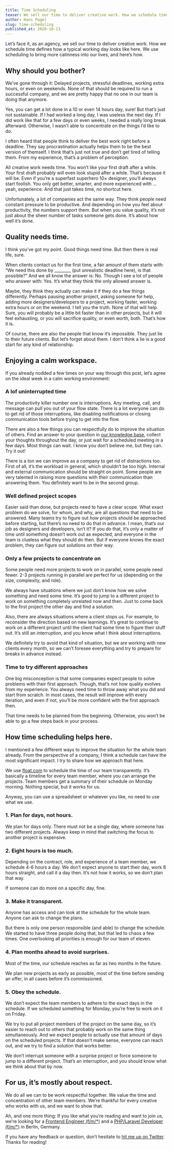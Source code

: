 ```yaml
---
title: Time Scheduling
teaser: We sell our time to deliver creative work. How we schedule time defines how a typical working day looks like here. We use scheduling to bring more calmness into our lives, and here’s how.
author: Hans Pagel
slug: time-scheduling
published_at: 2020-10-13
---
```


Let’s face it, as an agency, we sell our time to deliver creative work. How we schedule time defines how a typical working day looks like here. We use scheduling to bring more calmness into our lives, and here’s how.

## Why should you bother?
We’ve gone through it: Delayed projects, stressful deadlines, working extra hours, or even on weekends. None of that should be required to run a successful company, and we are pretty happy that no one in our team is doing that anymore.

Yes, you can get a lot done in a 10 or even 14 hours day, sure! But that’s just not sustainable. If I had worked a long day, I was useless the next day. If I did work like that for a few days or even weeks, I needed a really long break afterward. Otherwise, I wasn’t able to concentrate on the things I’d like to do.

I often heard that people think to deliver the best work right before a deadline. They say procrastination actually helps them to be the best version of themself. I think that’s just not true and don’t get tired of telling them. From my experience, that’s a problem of perception.

All creative work needs time. You won’t like your first draft after a while. Your first draft probably will even look stupid after a while. That’s because it will be. Even if you’re a superfast superhero 10× designer, you’ll always start foolish. You only get better, smarter, and more experienced with … yeah, experience. And that just takes time, no shortcut here.

Unfortunately, a lot of companies act the same way. They think people need constant pressure to be productive. And depending on how you feel about productivity, the numbers support them. But when you value quality, it’s not just about the sheer number of tasks someone gets done. It’s about how well it’s done.

## Quality needs time.
I think you’ve got my point. Good things need time. But then there is real life, sure.

When clients contact us for the first time, a fair amount of them starts with: “We need this done by ________ (put unrealistic deadline here), is that possible?” And we all know the answer is: No. Though I see a lot of people who answer with: Yes. It’s what they think the only allowed answer is.

Maybe, they think they actually can make it if they do a few things differently. Perhaps pausing another project, asking someone for help, adding more designers/developers to a project, working faster, working extra hours or on the weekend. I tell you the truth. None of that will help. Sure, you will probably be a little bit faster than in other projects, but it will feel exhausting, or you will sacrifice quality, or even worth, both. That’s how it is.

Of course, there are also the people that know it’s impossible. They just lie to their future clients. But let’s forget about them. I don’t think a lie is a good start for any kind of relationship.

## Enjoying a calm workspace.
If you already nodded a few times on your way through this post, let’s agree on the ideal week in a calm working environment:

### A lof uninterrupted time
The productivity killer number one is interruptions. Any meeting, call, and message can pull you out of your flow state. There is a lot everyone can do to get rid of those interruptions, like disabling notifications or closing communication tools before trying to get into the flow.

There are also a few things you can respectfully do to improve the situation of others. Find an answer to your question in [our knowledge base](https://skara.io), collect your thoughts throughout the day, or just wait for a scheduled meeting in a few days. Most things can wait. I know you don’t believe me, but they can. Try it out!

There is a ton we can improve as a company to get rid of distractions too. First of all, it’s the workload in general, which shouldn’t be too high. Internal and external communication should be straight on point. Some people are very talented in raising more questions with their communication than answering them. You definitely want to be in the second group.

### Well defined project scopes
Easier said than done, but projects need to have a clear scope. What exact problem do we solve, for whom, and why, are all questions that need to be answered. Many teams try to figure out _how_ projects should be approached before starting, but there’s no need to do that in advance. I mean, that’s our job as designers and developers, isn’t it? If you do that, it’s only a matter of time until something doesn’t work out as expected, and everyone in the team is clueless what they should do then. But if everyone knows the exact problem, they can figure out solutions on their way.

### Only a few projects to concentrate on
Some people need more projects to work on in parallel, some people need fewer. 2-3 projects running in parallel are perfect for us (depending on the size, complexity, and role).

We always have situations where we just don’t know how we solve something and need some time. It’s good to jump to a different project to work on something completely unrelated now and then. Just to come back to the first project the other day and find a solution.

Also, there are always situations where a client stops us. For example, to reconsider the direction based on new learnings. It’s great to continue to work on a different project until the client had some time to figure their stuff out. It’s still an interruption, and you know what I think about interruptions.

We definitely try to avoid that kind of situation, but we are working with new clients every month, so we can’t foresee everything and try to prepare for breaks in advance instead.

### Time to try different approaches
One big misconception is that some companies expect people to solve problems with their first approach. Though, that’s not how quality evolves from my experience. You always need time to throw away what you did and start from scratch. In most cases, the result will improve with every iteration, and even if not, you’ll be more confident with the first approach then.

That time needs to be planned from the beginning. Otherwise, you won’t be able to go a few steps back in your process.

## How time scheduling helps here.
I mentioned a few different ways to improve the situation for the whole team already. From the perspective of a company, I think a schedule can have the most significant impact. I try to share how we approach that here.

We use [float.com](https://float.com) to schedule the time of our team transparently. It’s basically a timeline for every team member, where you can arrange the projects. Team members get a summary of their schedule on Monday morning. Nothing special, but it works for us.

Anyway, you can use a spreadsheet or whatever you like, no need to use what we use.

### 1. Plan for days, not hours.
We plan for days only. There must not be a single day, where someone has two different projects. Always keep in mind that switching the focus to another project is expensive.

### 2. Eight hours is too much.
Depending on the contract, role, and experience of a team member, we schedule 4-6 hours a day. We don’t expect anyone to start their day, work 8 hours straight, and call it a day then. It’s not how it works, so we don’t plan that way.

If someone can do more on a specific day, fine.

### 3. Make it transparent.
Anyone has access and can look at the schedule for the whole team. Anyone can ask to change the plans.

But there is only one person responsible (and able) to change the schedule. We started to have three people doing that, but that led to chaos a few times. One overlooking all priorities is enough for our team of eleven.

### 4. Plan months ahead to avoid surprises.
Most of the time, our schedule reaches as far as two months in the future.

We plan new projects as early as possible, most of the time before sending an offer, in all cases before it’s commissioned.

### 5. Obey the schedule.
We don’t expect the team members to adhere to the exact days in the schedule. If we scheduled something for Monday, you’re free to work on it on Friday.

We try to put all project members of the project on the same day, so it’s easier to reach out to others that probably work on the same thing simultaneously. And we expect people to actually use that amount of days on the scheduled projects. If that doesn’t make sense, everyone can reach out, and we try to find a solution that works better.

We don’t interrupt someone with a surprise project or force someone to jump to a different project. That’s an interruption, and you should know what we think about that by now.

## For us, it’s mostly about respect.
We do all we can to be work respectful together. We value the time and concentration of other team members. We’re thankful for every creative who works with us, and we want to show that.

Ah, and one more thing: If you like what you’re reading and want to join us, we’re looking for a [Frontend Engineer (f/m/*)](https://ueberdosis.io/frontend-engineer) and a [PHP/Laravel Developer (f/m/*)](https://ueberdosis.io/php-developer) in Berlin, Germany.

If you have any feedback or question, don’t hesitate to [hit me up on Twitter](https://twitter.com/hanspagel). Thanks for reading!
